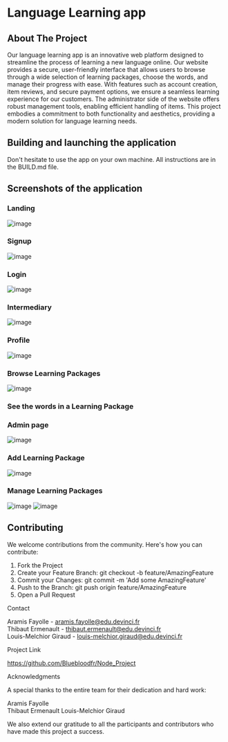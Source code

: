 # Language Learning app

## About The Project

Our language learning app is an innovative web platform designed to streamline the process of learning a new language online. Our website provides a secure, user-friendly interface that allows users to browse through a wide selection of learning packages, choose the words, and manage their progress with ease. With features such as account creation, item reviews, and secure payment options, we ensure a seamless learning experience for our customers. The administrator side of the website offers robust management tools, enabling efficient handling of items. This project embodies a commitment to both functionality and aesthetics, providing a modern solution for language learning needs.

## Building and launching the application
Don't hesitate to use the app on your own machine. All instructions are in the BUILD.md file.

## Screenshots of the application

### Landing
![image](https://github.com/Bluebloodfr/Node_Project/assets/96018713/71cd9f83-3fac-4c0f-9c22-9d4127ce582c)

### Signup
![image](https://github.com/Bluebloodfr/Node_Project/assets/96018713/b0328b69-2210-432d-8e08-b11c213dbd3b)

### Login
![image](https://github.com/Bluebloodfr/Node_Project/assets/96018713/e14deabb-03ae-4514-91f7-8666c15fe08c)

### Intermediary
![image](https://github.com/Bluebloodfr/Node_Project/assets/96018713/580ce8fd-75a9-4dc4-9f91-f179deeef71a)

### Profile
![image](https://github.com/Bluebloodfr/Node_Project/assets/96018713/c6408b28-f2a8-4ce0-a56a-d4cb27da825e)

### Browse Learning Packages
![image](https://github.com/Bluebloodfr/Node_Project/assets/96018713/2f360615-9cca-44e9-8b12-2b6847ad697c)

### See the words in a Learning Package
<to be added>

### Admin page
![image](https://github.com/Bluebloodfr/Node_Project/assets/96018713/5c0f40c7-5725-4c65-852b-aba939df2a40)

### Add Learning Package
![image](https://github.com/Bluebloodfr/Node_Project/assets/96018713/778177f2-e6ec-4535-93a6-a89e80cb25ab)

### Manage Learning Packages
![image](https://github.com/Bluebloodfr/Node_Project/assets/96018713/6f4cb308-efdc-453c-a69a-6d93a42bad5c)
![image](https://github.com/Bluebloodfr/Node_Project/assets/96018713/8bddf801-cb04-4518-9ea8-286142b14cb7)


## Contributing

We welcome contributions from the community. Here's how you can contribute:

1. Fork the Project
2. Create your Feature Branch: git checkout -b feature/AmazingFeature
3. Commit your Changes: git commit -m 'Add some AmazingFeature'
4. Push to the Branch: git push origin feature/AmazingFeature
5. Open a Pull Request

Contact

Aramis Fayolle - aramis.fayolle@edu.devinci.fr \
Thibaut Ermenault - thibaut.ermenault@edu.devinci.fr \
Louis-Melchior Giraud - louis-melchior.giraud@edu.devinci.fr

Project Link

https://github.com/Bluebloodfr/Node_Project

Acknowledgments

A special thanks to the entire team for their dedication and hard work:

Aramis Fayolle \
Thibaut Ermenault
Louis-Melchior Giraud

We also extend our gratitude to all the participants and contributors who have made this project a success.
